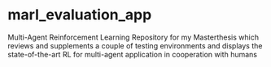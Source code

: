 # marl_evaluation_app
Multi-Agent Reinforcement Learning Repository for my Masterthesis which reviews and supplements a couple of testing environments and displays the state-of-the-art RL for multi-agent application in cooperation with humans
